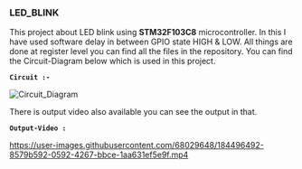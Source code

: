 ### LED_BLINK

This project about LED blink using **STM32F103C8** microcontroller. In this I have used software delay in between GPIO state HIGH & LOW. All things are done at register level you can find all the files in the repository.
You can find the Circuit-Diagram below which is used in this project.

**`Circuit :-`**

![Circuit_Diagram](https://user-images.githubusercontent.com/68029648/184496684-7ad63bae-7758-4575-8ed1-9a3c5e535744.png)


There is output video also available you can see the output in that.

**`Output-Video :`**


https://user-images.githubusercontent.com/68029648/184496492-8579b592-0592-4267-bbce-1aa631ef5e9f.mp4

